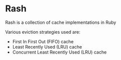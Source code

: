 # Rash
Rash is a collection of cache implementations in Ruby

Various eviction strategies used are:
- First In First Out (FIFO) cache
- Least Recently Used (LRU) cache
- Concurrent Least Recently Used (LRU) cache

